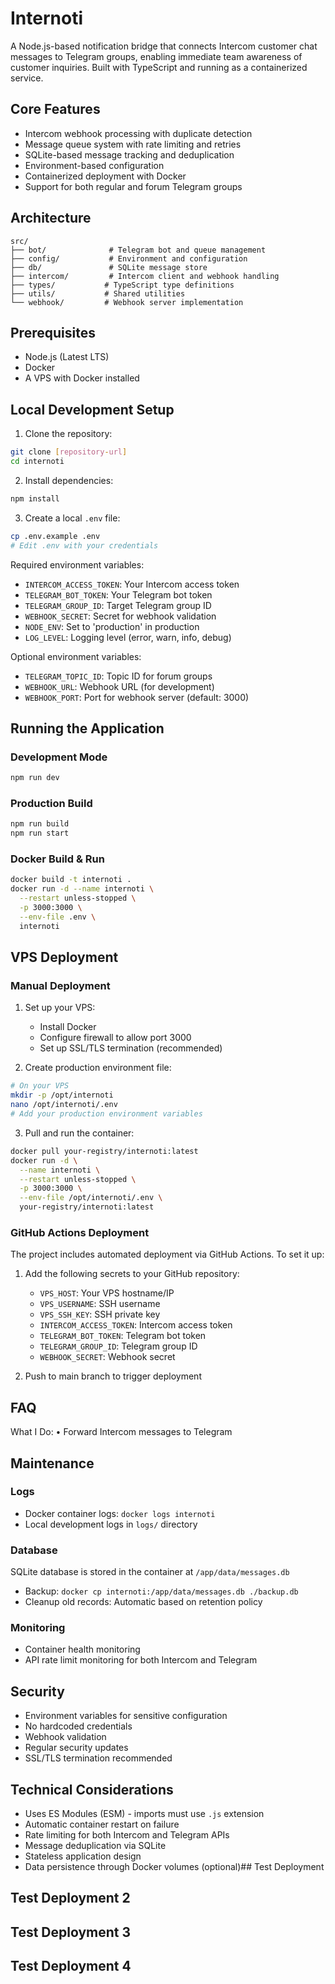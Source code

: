 # Internoti

A Node.js-based notification bridge that connects Intercom customer chat messages to Telegram groups, enabling immediate team awareness of customer inquiries. Built with TypeScript and running as a containerized service.

## Core Features

- Intercom webhook processing with duplicate detection
- Message queue system with rate limiting and retries
- SQLite-based message tracking and deduplication
- Environment-based configuration
- Containerized deployment with Docker
- Support for both regular and forum Telegram groups

## Architecture

```
src/
├── bot/              # Telegram bot and queue management
├── config/           # Environment and configuration
├── db/               # SQLite message store
├── intercom/         # Intercom client and webhook handling
├── types/           # TypeScript type definitions
├── utils/           # Shared utilities
└── webhook/         # Webhook server implementation
```

## Prerequisites

- Node.js (Latest LTS)
- Docker
- A VPS with Docker installed

## Local Development Setup

1. Clone the repository:
```bash
git clone [repository-url]
cd internoti
```

2. Install dependencies:
```bash
npm install
```

3. Create a local `.env` file:
```bash
cp .env.example .env
# Edit .env with your credentials
```

Required environment variables:
- `INTERCOM_ACCESS_TOKEN`: Your Intercom access token
- `TELEGRAM_BOT_TOKEN`: Your Telegram bot token
- `TELEGRAM_GROUP_ID`: Target Telegram group ID
- `WEBHOOK_SECRET`: Secret for webhook validation
- `NODE_ENV`: Set to 'production' in production
- `LOG_LEVEL`: Logging level (error, warn, info, debug)

Optional environment variables:
- `TELEGRAM_TOPIC_ID`: Topic ID for forum groups
- `WEBHOOK_URL`: Webhook URL (for development)
- `WEBHOOK_PORT`: Port for webhook server (default: 3000)

## Running the Application

### Development Mode
```bash
npm run dev
```

### Production Build
```bash
npm run build
npm run start
```

### Docker Build & Run
```bash
docker build -t internoti .
docker run -d --name internoti \
  --restart unless-stopped \
  -p 3000:3000 \
  --env-file .env \
  internoti
```

## VPS Deployment

### Manual Deployment

1. Set up your VPS:
   - Install Docker
   - Configure firewall to allow port 3000
   - Set up SSL/TLS termination (recommended)

2. Create production environment file:
```bash
# On your VPS
mkdir -p /opt/internoti
nano /opt/internoti/.env
# Add your production environment variables
```

3. Pull and run the container:
```bash
docker pull your-registry/internoti:latest
docker run -d \
  --name internoti \
  --restart unless-stopped \
  -p 3000:3000 \
  --env-file /opt/internoti/.env \
  your-registry/internoti:latest
```

### GitHub Actions Deployment

The project includes automated deployment via GitHub Actions. To set it up:

1. Add the following secrets to your GitHub repository:
   - `VPS_HOST`: Your VPS hostname/IP
   - `VPS_USERNAME`: SSH username
   - `VPS_SSH_KEY`: SSH private key
   - `INTERCOM_ACCESS_TOKEN`: Intercom access token
   - `TELEGRAM_BOT_TOKEN`: Telegram bot token
   - `TELEGRAM_GROUP_ID`: Telegram group ID
   - `WEBHOOK_SECRET`: Webhook secret

2. Push to main branch to trigger deployment

## FAQ

What I Do:
• Forward Intercom messages to Telegram

## Maintenance

### Logs
- Docker container logs: `docker logs internoti`
- Local development logs in `logs/` directory

### Database
SQLite database is stored in the container at `/app/data/messages.db`
- Backup: `docker cp internoti:/app/data/messages.db ./backup.db`
- Cleanup old records: Automatic based on retention policy

### Monitoring
- Container health monitoring
- API rate limit monitoring for both Intercom and Telegram

## Security

- Environment variables for sensitive configuration
- No hardcoded credentials
- Webhook validation
- Regular security updates
- SSL/TLS termination recommended

## Technical Considerations

- Uses ES Modules (ESM) - imports must use `.js` extension
- Automatic container restart on failure
- Rate limiting for both Intercom and Telegram APIs
- Message deduplication via SQLite
- Stateless application design
- Data persistence through Docker volumes (optional)## Test Deployment
## Test Deployment 2
## Test Deployment 3
## Test Deployment 4
